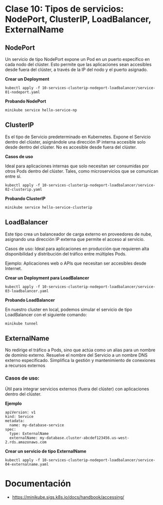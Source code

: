 # Clase 10: Tipos de servicios: NodePort, ClusterIP, LoadBalancer, ExternalName

## NodePort

Un servicio de tipo NodePort expone un Pod en un puerto específico en cada nodo del clúster. Esto permite que las aplicaciones sean accesibles desde fuera del clúster, a través de la IP del nodo y el puerto asignado.


**Crear un Deployment**

```
kubectl apply -f 10-services-clusterip-nodeport-loadbalancer/service-01-nodeport.yaml
```

**Probando NodePort**

```
minikube service hello-service-np
```

## ClusterIP

Es el tipo de Servicio predeterminado en Kubernetes. Expone el Servicio dentro del clúster, asignándole una dirección IP interna accesible solo desde dentro del clúster. No es accesible desde fuera del clúster.

**Casos de uso**

Ideal para aplicaciones internas que solo necesitan ser consumidas por otros Pods dentro del clúster. Tales, como microservicios que se comunican entre sí.


```
kubectl apply -f 10-services-clusterip-nodeport-loadbalancer/service-02-clusterip.yaml
```

**Probando ClusterIP**

```
minikube service hello-service-clusterip
```


## LoadBalancer

Este tipo crea un balanceador de carga externo en proveedores de nube, asignando una dirección IP externa que permite el acceso al servicio.

Casos de uso:
Ideal para aplicaciones en producción que requieren alta disponibilidad y distribución del tráfico entre múltiples Pods.

Ejemplo: Aplicaciones web o APIs que necesitan ser accesibles desde Internet.

**Crear un Deployment para LoadBalancer**

```
kubectl apply -f 10-services-clusterip-nodeport-loadbalancer/service-03-loadbalancer.yaml
```

**Probando LoadBalancer**

En nuestro cluster en local, podemos simular el servicio de tipo LoadBalancer con el siguiente comando:

```
minikube tunnel
```

## ExternalName

No redirige el tráfico a Pods, sino que actúa como un alias para un nombre de dominio externo. Resuelve el nombre del Servicio a un nombre DNS externo especificado. Simplifica la gestión y mantenimiento de conexiones a recursos externos

### Casos de uso:
Útil para integrar servicios externos (fuera del clúster) con aplicaciones dentro del clúster.


**Ejemplo**

```
apiVersion: v1
kind: Service
metadata:
  name: my-database-service
spec:
  type: ExternalName
  externalName: my-database.cluster-abcdef123456.us-west-2.rds.amazonaws.com
```

**Crear un servicio de tipo ExternalName**

```
kubectl apply -f 10-services-clusterip-nodeport-loadbalancer/service-04-externalname.yaml
```

# Documentación

- https://minikube.sigs.k8s.io/docs/handbook/accessing/